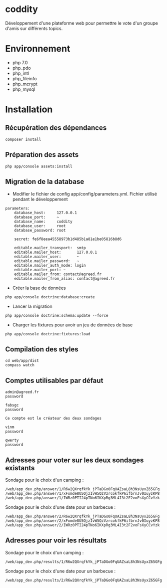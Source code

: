 # coddity
Développement d'une plateforme web pour permettre le vote d'un groupe d'amis sur différents topics.

# Environnement

* php 7.0
* php_pdo
* php_intl
* php_fileinfo
* php_mcrypt
* php_mysql

# Installation

## Récupération des dépendances

```
composer install
```

## Préparation des assets

```
php app/console assets:install
```

## Migration de la database

* Modifier le fichier de config app/config/parameters.yml. Fichier utilisé pendant le développement

```
parameters:
    database_host:     127.0.0.1
    database_port:     ~
    database_name:     coddity
    database_user:     root
    database_password: root
        
    secret: fe6f8eea45558973b1d485b1a81e1be05816b8d6
        
    editable.mailer_transport:  smtp
    editable.mailer_host:       127.0.0.1
    editable.mailer_user:       ~
    editable.mailer_password:   ~
    editable.mailer_auth_mode: login
    editable.mailer_port: ~
    editable.mailer_from: contact@agreed.fr
    editable.mailer_from_alias: contact@agreed.fr
```

* Créer la base de données
```
php app/console doctrine:database:create
```

* Lancer la migration
```
php app/console doctrine:schema:update --force
```

* Charger les fixtures pour avoir un jeu de données de base
```
php app/console doctrine:fixtures:load
```

## Compilation des styles

```
cd web/app/dist
compass watch
```

## Comptes utilisables par défaut

```
admin@agreed.fr
password
```

```
fabsgc
password

Ce compte est le créateur des deux sondages
```

```
vinm
password
```

```
qwerty
password
```

## Adresses pour voter sur les deux sondages existants

Sondage pour le choix d'un camping :

```
/web/app_dev.php/answer/1/R6w2QXrqfkYk_jPTaDGo0FqUAZsaL8h3NsUyxZ65GFg
/web/app_dev.php/answer/1/xFomde8U5QjzIvW5QzVzrcokfkP6ifbrnJv0IuyzKP8
/web/app_dev.php/answer/1/IWRz0PTI24pTNo6IKXpRg3ML4I3t2F2voFsXyCCvYzk
```

Sondage pour le choix d'une date pour un barbecue :

```
/web/app_dev.php/answer/2/R6w2QXrqfkYk_jPTaDGo0FqUAZsaL8h3NsUyxZ65GFg
/web/app_dev.php/answer/2/xFomde8U5QjzIvW5QzVzrcokfkP6ifbrnJv0IuyzKP8
/web/app_dev.php/answer/2/IWRz0PTI24pTNo6IKXpRg3ML4I3t2F2voFsXyCCvYzk
```

## Adresses pour voir les résultats 

Sondage pour le choix d'un camping :

```
/web/app_dev.php/results/1/R6w2QXrqfkYk_jPTaDGo0FqUAZsaL8h3NsUyxZ65GFg
```

Sondage pour le choix d'une date pour un barbecue :

```
/web/app_dev.php/results/2/R6w2QXrqfkYk_jPTaDGo0FqUAZsaL8h3NsUyxZ65GFg
```